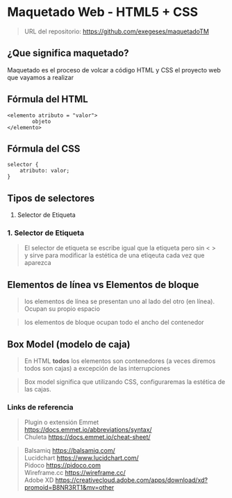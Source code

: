 # Maquetado Web - HTML5 + CSS

> URL del repositorio: 
> https://github.com/exegeses/maquetadoTM

## ¿Que significa maquetado?

Maquetado es el proceso de volcar 
a código HTML y CSS el proyecto web que vayamos a realizar

## Fórmula del HTML

    <elemento atributo = "valor">
            objeto
    </elemento>
    
## Fórmula del CSS

    selector {
        atributo: valor;
    }
    
## Tipos de selectores

 1. Selector de Etiqueta
 
 
 
### 1. Selector de Etiqueta
>El selector de etiqueta se escribe igual que la etiqueta
>pero sin < >   
>y sirve para modificar la estética de una etiqeuta
>cada vez que aparezca

## Elementos de línea vs Elementos de bloque
>los elementos de línea se presentan uno al lado del otro 
>(en línea). Ocupan su propio espacio

>los elementos de bloque ocupan todo el ancho del contenedor


## Box Model (modelo de caja)

>En HTML **todos** los elementos son contenedores
>(a veces diremos todos son cajas)
> a excepción de las interrupciones

>Box model significa que utilizando CSS,
>configuraremas la estética de las cajas.
  
 
### Links de referencia

> Plugin o extensión Emmet https://docs.emmet.io/abbreviations/syntax/  
> Chuleta https://docs.emmet.io/cheat-sheet/

> Balsamiq https://balsamiq.com/  
> Lucidchart https://www.lucidchart.com/  
> Pidoco https://pidoco.com  
> Wireframe.cc https://wireframe.cc/  
> Adobe XD https://creativecloud.adobe.com/apps/download/xd?promoid=B8NR3RT1&mv=other